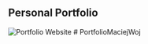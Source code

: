 ## Personal Portfolio

![Portfolio Website](https://i.ibb.co/WgPMpts/image.png)
#   P o r t f o l i o M a c i e j W o j  
 